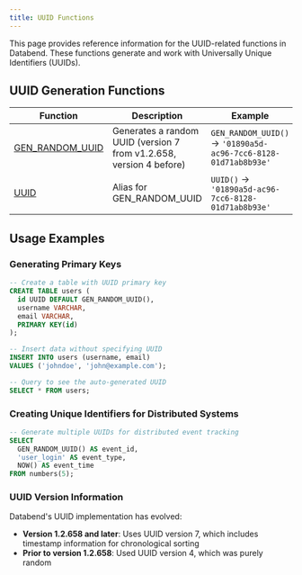 ```yaml
---
title: UUID Functions
---
```


This page provides reference information for the UUID-related functions in Databend. These functions generate and work with Universally Unique Identifiers (UUIDs).

## UUID Generation Functions

| Function | Description | Example |
|----------|-------------|--------|
| [GEN_RANDOM_UUID](gen-random-uuid.md) | Generates a random UUID (version 7 from v1.2.658, version 4 before) | `GEN_RANDOM_UUID()` → `'01890a5d-ac96-7cc6-8128-01d71ab8b93e'` |
| [UUID](uuid.md) | Alias for GEN_RANDOM_UUID | `UUID()` → `'01890a5d-ac96-7cc6-8128-01d71ab8b93e'` |

## Usage Examples

### Generating Primary Keys

```sql
-- Create a table with UUID primary key
CREATE TABLE users (
  id UUID DEFAULT GEN_RANDOM_UUID(),
  username VARCHAR,
  email VARCHAR,
  PRIMARY KEY(id)
);

-- Insert data without specifying UUID
INSERT INTO users (username, email) 
VALUES ('johndoe', 'john@example.com');

-- Query to see the auto-generated UUID
SELECT * FROM users;
```

### Creating Unique Identifiers for Distributed Systems

```sql
-- Generate multiple UUIDs for distributed event tracking
SELECT 
  GEN_RANDOM_UUID() AS event_id,
  'user_login' AS event_type,
  NOW() AS event_time
FROM numbers(5);
```

### UUID Version Information

Databend's UUID implementation has evolved:

- **Version 1.2.658 and later**: Uses UUID version 7, which includes timestamp information for chronological sorting
- **Prior to version 1.2.658**: Used UUID version 4, which was purely random
